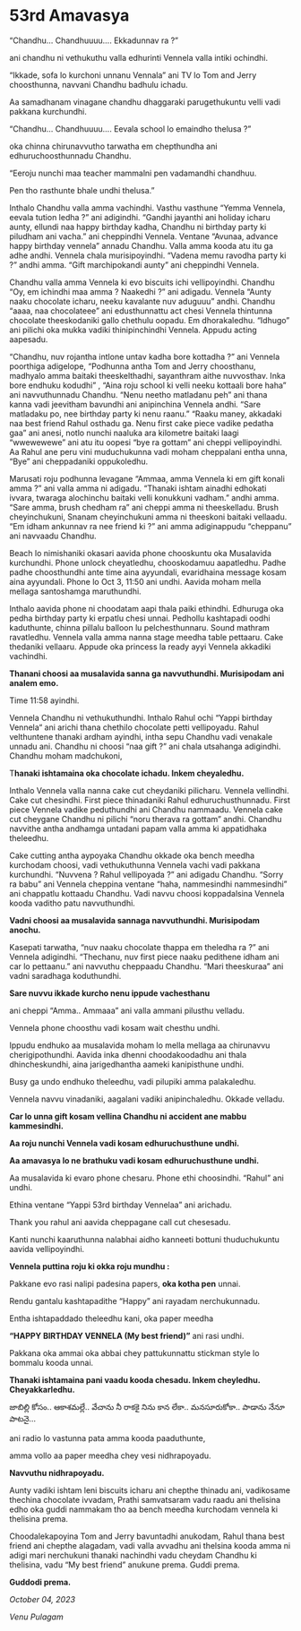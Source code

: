# 53rd Amavasya

“Chandhu… Chandhuuuu…. Ekkadunnav ra ?” 

ani chandhu ni vethukuthu valla edhurinti Vennela valla intiki ochindhi.

“Ikkade, sofa lo kurchoni unnanu Vennala” ani TV lo Tom and Jerry choosthunna, navvani Chandhu badhulu ichadu. 

Aa samadhanam vinagane chandhu dhaggaraki parugethukuntu velli vadi pakkana kurchundhi.

“Chandhu… Chandhuuuu…. Eevala school lo emaindho thelusa ?”

oka chinna chirunavvutho tarwatha em chepthundha ani edhuruchoosthunnadu Chandhu.

“Eeroju nunchi maa teacher mammalni pen vadamandhi chandhuu.

Pen tho rasthunte bhale undhi thelusa.”

Inthalo Chandhu valla amma vachindhi. Vasthu vasthune “Yemma Vennela, eevala tution ledha ?” ani adigindhi. “Gandhi jayanthi ani holiday icharu aunty, ellundi naa happy birthday kadha, Chandhu ni birthday party ki piludham ani vacha.” ani cheppindhi Vennela. Ventane “Avunaa, advance happy birthday vennela” annadu Chandhu. Valla amma kooda atu itu ga adhe andhi. Vennela chala murisipoyindhi. “Vadena memu ravodha party ki ?” andhi amma. “Gift marchipokandi aunty” ani cheppindhi Vennela. 

Chandhu valla amma Vennela ki evo biscuits ichi vellipoyindhi. Chandhu “Oy, em ichindhi maa amma ? Naakedhi ?” ani adigadu. Vennela “Aunty naaku chocolate icharu, neeku kavalante nuv aduguuu” andhi. Chandhu “aaaa, naa chocolateee” ani edusthunnattu act chesi Vennela thintunna chocolate theeskodaniki gallo chethulu oopadu. Em dhorakaledhu. “Idhugo” ani pilichi oka mukka vadiki thinipinchindhi Vennela. Appudu acting aapesadu.

“Chandhu, nuv rojantha intlone untav kadha bore kottadha ?” ani Vennela poorthiga adigelope, “Podhunna antha Tom and Jerry choosthanu, madhyalo amma baitaki theeskelthadhi, sayanthram aithe nuvvosthav. Inka bore endhuku kodudhi” , “Aina roju school ki velli neeku kottaali bore haha” ani navvuthunnadu Chandhu. “Nenu neetho matladanu peh” ani thana kanna vadi jeevitham bavundhi ani anipinchina Vennela andhi. “Sare matladaku po, nee birthday party ki nenu raanu.” “Raaku maney, akkadaki naa best friend Rahul osthadu ga. Nenu first cake piece vadike pedatha gaa” ani anesi, notlo nunchi naaluka ara kilometre baitaki laagi “wwewewewe” ani atu itu oopesi “bye ra gottam” ani cheppi vellipoyindhi. Aa Rahul ane peru vini muduchukunna vadi moham cheppalani entha unna, “Bye” ani cheppadaniki oppukoledhu.

Marusati roju podhunna levagane “Ammaa, amma Vennela ki em gift konali amma ?” ani valla amma ni adigadu. “Thanaki ishtam ainadhi edhokati ivvara, twaraga alochinchu baitaki velli konukkuni vadham.” andhi amma. “Sare amma, brush chedham ra” ani cheppi amma ni theeskelladu. Brush cheyinchukuni, Snanam cheyinchukuni amma ni theeskoni baitaki vellaadu. “Em idham ankunnav ra nee friend ki ?” ani amma adiginappudu “cheppanu” ani navvaadu Chandhu.

Beach lo nimishaniki okasari aavida phone chooskuntu oka Musalavida kurchundhi. Phone unlock cheyatledhu, chooskodamuu aapatledhu. Padhe padhe choosthundhi ante time aina ayyundali, evaridhaina message kosam aina ayyundali. Phone lo Oct 3, 11:50 ani undhi. Aavida moham mella mellaga santoshamga maruthundhi. 

Inthalo aavida phone ni choodatam aapi thala paiki ethindhi. Edhuruga oka pedha birthday party ki erpatlu chesi unnai. Pedhollu kashtapadi oodhi kaduthunte, chinna pillalu balloon lu pelchesthunnaru. Sound mathram ravatledhu. Vennela valla amma nanna stage meedha table pettaaru. Cake thedaniki vellaaru. Appude oka princess la ready ayyi Vennela akkadiki vachindhi.

**Thanani choosi aa musalavida sanna ga navvuthundhi. Murisipodam ani analem emo.**

Time 11:58 ayindhi.

Vennela Chandhu ni vethukuthundhi. Inthalo Rahul ochi “Yappi birthday Vennela“ ani arichi thana chethilo chocolate petti vellipoyadu. Rahul velthuntene thanaki ardham ayindhi, intha sepu Chandhu vadi venakale unnadu ani. Chandhu ni choosi “naa gift ?” ani chala utsahanga adigindhi. Chandhu moham madchukoni,

T**hanaki ishtamaina oka chocolate ichadu. Inkem cheyaledhu.**

Inthalo Vennela valla nanna cake cut cheydaniki pilicharu. Vennela vellindhi. Cake cut chesindhi. First piece thinadaniki Rahul edhuruchusthunnadu. First piece Vennela vadike peduthundhi ani Chandhu nammaadu. Vennela cake cut cheygane Chandhu ni pilichi “noru therava ra gottam” andhi. Chandhu navvithe antha andhamga untadani papam valla amma ki appatidhaka theleedhu.

Cake cutting antha aypoyaka Chandhu okkade oka bench meedha kurchodam choosi, vadi vethukuthunna Vennela vachi vadi pakkana kurchundhi. “Nuvvena ? Rahul vellipoyada ?” ani adigadu Chandhu. “Sorry ra babu” ani Vennela cheppina ventane “haha, nammesindhi nammesindhi” ani chappatlu kottaadu Chandhu. Vadi navvu choosi koppadalsina Vennela kooda vaditho patu navvuthundhi.

**Vadni choosi aa musalavida sannaga navvuthundhi. Murisipodam anochu.**

Kasepati tarwatha, “nuv naaku chocolate thappa em theledha ra ?” ani Vennela adigindhi. “Thechanu, nuv first piece naaku pedithene idham ani car lo pettaanu.” ani navvuthu cheppaadu Chandhu. “Mari theeskuraa” ani vadni saradhaga koduthundhi. 

**Sare nuvvu ikkade kurcho nenu ippude vachesthanu** 

ani cheppi “Amma.. Ammaaa” ani valla ammani pilusthu velladu. 

Vennela phone choosthu vadi kosam wait chesthu undhi.

Ippudu endhuko aa musalavida moham lo mella mellaga aa chirunavvu cherigipothundhi. Aavida inka dhenni choodakoodadhu ani thala dhincheskundhi, aina jarigedhantha aameki kanipisthune undhi. 

Busy ga undo endhuko theleedhu, vadi pilupiki amma palakaledhu.

Vennela navvu vinadaniki, aagalani vadiki anipinchaledhu. Okkade velladu.

 

**Car lo unna gift kosam vellina Chandhu ni accident ane mabbu kammesindhi.**

**Aa roju nunchi Vennela vadi kosam edhuruchusthune undhi.**

**Aa amavasya lo ne brathuku vadi kosam edhuruchusthune undhi.**

Aa musalavida ki evaro phone chesaru. Phone ethi choosindhi. “Rahul” ani undhi. 

Ethina ventane “Yappi 53rd birthday Vennelaa” ani arichadu. 

Thank you rahul ani aavida cheppagane call cut chesesadu. 

Kanti nunchi kaaruthunna nalabhai aidho kanneeti bottuni thuduchukuntu aavida vellipoyindhi.

**Vennela puttina roju ki okka roju mundhu :**

Pakkane evo rasi nalipi padesina papers, **oka kotha pen** unnai. 

Rendu gantalu kashtapadithe “Happy” ani rayadam nerchukunnadu.

Entha ishtapaddado theleedhu kani, oka paper meedha

**“HAPPY BIRTHDAY VENNELA (My best friend)”** ani rasi undhi.

Pakkana oka ammai oka abbai chey pattukunnattu stickman style lo bommalu kooda unnai.

**Thanaki ishtamaina pani vaadu kooda chesadu. Inkem cheyledhu. Cheyakkarledhu.**

జాబిల్లి కోసం.. ఆకాశమల్లే.. వేచాను నీ రాకకై
నిను కాన లేకా.. మనసూరుకోకా.. పాడాను నేనూ పాటనై…

ani radio lo vastunna pata amma kooda paaduthunte, 

amma vollo aa paper meedha chey vesi nidhrapoyadu.

**Navvuthu nidhrapoyadu.**

Aunty vadiki ishtam leni biscuits icharu ani chepthe thinadu ani, vadikosame thechina chocolate ivvadam, Prathi samvatsaram vadu raadu ani thelisina edho oka guddi nammakam tho aa bench meedha kurchodam vennela ki thelisina prema.

Choodalekapoyina Tom and Jerry bavuntadhi anukodam, Rahul thana best friend ani chepthe alagadam, vadi valla avvadhu ani thelsina kooda amma ni adigi mari nerchukuni thanaki nachindhi vadu cheydam Chandhu ki thelisina, vadu “My best friend” anukune prema. Guddi prema. 

**Guddodi prema.**

*October 04, 2023*

*Venu Pulagam*